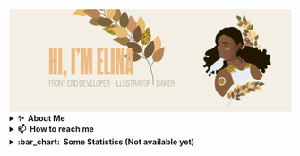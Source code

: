 <img src="./img/main.png" alt="Mokkapps GitHub README header image">

<details>
  <summary><b>✨&nbsp;&nbsp;About&nbsp;Me</b></summary>
  <br/>

## :package: I'm a distributor of:

- Sugar :cake: for my mates _(ask politely)_
- Organization
- Code
- Good humor :dancer:

## :microscope: I studied:

- Art
- Architecture
- Front-end
- Languages

## :dart: My next goals are:

- MySQL
- PHP
- Node.js
- Typescript

</details>

<details>
  <summary><b>📫&nbsp;&nbsp;How&nbsp;to&nbsp;reach&nbsp;me</b></summary>
  <br/>
 
You can reach/follow me: 
[<img src="./img/linkedin.svg" height="40em" align="center" alt="Follow Elina on LinkedIn" title="Follow Elina on LinkedIn"/>](https://www.linkedin.com/in/elina-hulbert-b74206216/?locale=en_US)
[<img src="./img/mail.svg" height="40em" align="center" alt="Mail Elina" title="Mail Elina"/>](mailto:elinahulbert@gmail.com)
[<img src="./img/behance.svg" height="40em" align="center" alt="Follow Elina on Behance" title="Follow Elina on Behance"/>](https://www.behance.net/elinahulbert)
[<img src="./img/instagram.svg" height="40em" align="center" alt="Follow Elina on Instagram" title="Follow Elina on Instagram"/>](https://www.instagram.com/_koltrast/?hl=en)

</details>

<details>
  <summary><b>:bar_chart:&nbsp;&nbsp;Some&nbsp;Statistics&nbsp;(Not available yet)</b></summary>
  <br/>

![Wakatime stats](https://github-readme-stats-taupe-two.vercel.app/api/wakatime?username=ElinaHulbert&hide_title=true&hide_border=true&langs_count=5&bg_color=00000000&text_color=EDBA83)

</details>
